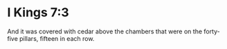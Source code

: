 # I Kings 7:3

And it was covered with cedar above the chambers that were on the forty-five pillars, fifteen in each row.
